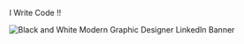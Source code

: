 I Write Code !! 

![Black and White Modern Graphic Designer LinkedIn Banner](https://github.com/user-attachments/assets/3216a72f-78a4-4c7c-b9ce-c7506aa89ac3)


